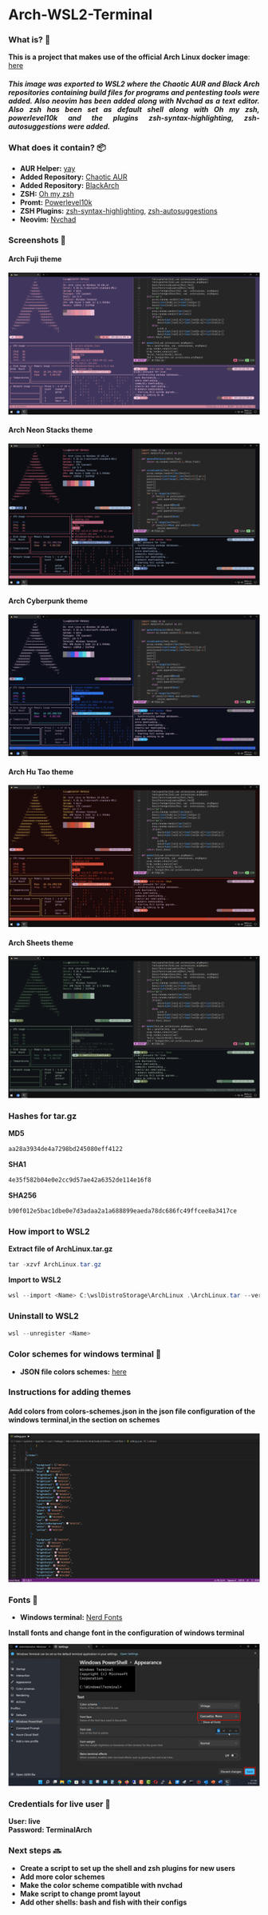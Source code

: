 # Arch-WSL2-Terminal
<h3>What is? 🤔</h3>

**This is a project that makes use of the official Arch Linux docker image**: [here](https://hub.docker.com/_/archlinux)

<h5 align="justify"> This image was exported to WSL2 where the Chaotic AUR and Black Arch repositories containing build files for programs and pentesting tools were added. Also neovim has been added along with Nvchad as a text editor. Also zsh has been set as default shell along with Oh my zsh, powerlevel10k and the plugins zsh-syntax-highlighting, zsh-autosuggestions were added.</h5>

<h3>What does it contain? 📦</h3>

- **AUR Helper:** [yay](https://github.com/Jguer/yay)
- **Added Repository:** [Chaotic AUR](https://github.com/chaotic-aur)
- **Added Repository:** [BlackArch](https://blackarch.org/)
- **ZSH:** [Oh my zsh](https://github.com/ohmyzsh/ohmyzsh)
- **Promt:** [Powerlevel10k](https://github.com/romkatv/powerlevel10k)
- **ZSH Plugins:** [zsh-syntax-highlighting](https://github.com/zsh-users/zsh-syntax-highlighting), [zsh-autosuggestions](https://github.com/zsh-users/zsh-autosuggestions)
- **Neovim:** [Nvchad](https://github.com/NvChad/NvChad)

<h3>Screenshots 📸</h3>
<h4>Arch Fuji theme</h4>

![arch-fuji](resources/Arch-Fuji-Pink.png)

<h4>Arch Neon Stacks theme</h4>

![arch-fuji](resources/Arch-Neon-Stacks.png)

<h4>Arch Cyberpunk theme</h4>

![arch-fuji](resources/Arch-Cyberpunk.png)

<h4>Arch Hu Tao theme</h4>

![arch-fuji](resources/Arch-Hu-Tao.png)

<h4>Arch Sheets theme</h4>

![arch-fuji](resources/Arch-Sheets.png)

<h3>Hashes for tar.gz</h3>

**MD5**

```html
aa28a3934de4a7298bd245080eff4122
```
**SHA1**

```html
4e35f582b04e0e2cc9d57ae42a6352de114e16f8
```
**SHA256**

```html
b90f012e5bac1dbe0e7d3adaa2a1a688899eaeda78dc686fc49ffcee8a3417ce
```

<h3>How import to WSL2</h3>

**Extract file of ArchLinux.tar.gz**

```powershell
tar -xzvf ArchLinux.tar.gz
```
**Import to WSL2**

```powershell
wsl --import <Name> C:\wslDistroStorage\ArchLinux .\ArchLinux.tar --version 2
```
<h3>Uninstall to WSL2</h3>

```powershell
wsl --unregister <Name>
```



<h3>Color schemes for windows terminal 🎨</h3>

- **JSON file colors schemes:** [here](colors/colors-schemes.json)
<h3>Instructions for adding themes</h3>

<h4 aling="justify">Add colors from colors-schemes.json in the json file configuration of the windows terminal,in the section on schemes</h4>

![json settings](resources/json-settings.png)


<h3>Fonts 🔡</h3>

- **Windows terminal:** [Nerd Fonts](https://www.nerdfonts.com/font-downloads)

**Install fonts and change font in the configuration of windows terminal**

![change font](resources/change-default-font-terminal-profile.png)

<h3>Credentials for live user 👤</h3>

**User: live<br>Password: TerminalArch**

<h3>Next steps 🔜</h3>

- **Create a script to set up the shell and zsh plugins for new users**
- **Add more color schemes**
- **Make the color scheme compatible with nvchad**
- **Make script to change promt layout**
- **Add other shells: bash and fish with their configs**
